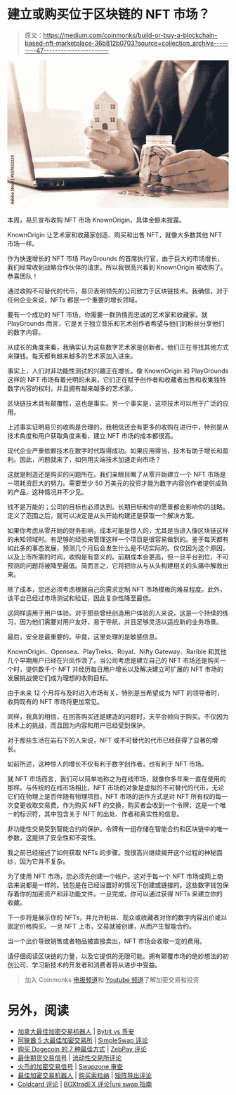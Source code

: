# 建立或购买位于区块链的 NFT 市场？

> 原文：<https://medium.com/coinmonks/build-or-buy-a-blockchain-based-nft-marketplace-36b812b0703?source=collection_archive---------47----------------------->

![](img/093de2ce3481ea9284ab2a64519ab7e4.png)

本周，易贝宣布收购 NFT 市场 KnownOrigin，具体金额未披露。

KnownOrigin 让艺术家和收藏家创造、购买和出售 NFT，就像大多数其他 NFT 市场一样。

作为快速增长的 NFT 市场 PlayGrounds 的首席执行官，由于巨大的市场增长，我们经常收到战略合作伙伴的请求。所以我很高兴看到 KnownOrigin 被收购了。恭喜团队！

通过收购不可替代的代币，易贝表明领先的公司致力于区块链技术。我确信，对于任何企业来说，NFTs 都是一个重要的增长领域。

要有一个成功的 NFT 市场，你需要一群热情而忠诚的艺术家和收藏家。就 PlayGrounds 而言，它是关于独立音乐和艺术创作者希望与他们的粉丝分享他们的数字内容。

从成长的角度来看，我确实认为这些数字艺术家是创新者。他们正在寻找其他方式来赚钱。每天都有越来越多的艺术家加入进来。

事实上，人们对非功能性测试的兴趣正在增长。像 KnownOrigin 和 PlayGrounds 这样的 NFT 市场有着光明的未来，它们正在赋予创作者和收藏者出售和收集独特数字内容的权利，并且拥有越来越多的艺术家。

区块链技术具有颠覆性，这也是事实。另一个事实是，这项技术可以用于广泛的应用。

上述事实证明易贝的收购是合理的，我相信还会有更多的收购在进行中，特别是从技术角度和用户获取角度来看，建立 NFT 市场的成本都很高。

现代企业严重依赖技术在数字时代取得成功。如果应用得当，技术有助于增长和盈利。因此，问题就来了，如何用尖端技术加速走向市场？

这就是制造还是购买的问题所在。我们亲眼目睹了从零开始建立一个 NFT 市场是一项耗资巨大的努力。需要至少 50 万美元的投资才能为数字内容创作者提供成熟的产品，这种情况并不少见。

钱不是万能的；公司的目标也必须达到。长期目标和你的愿景都会影响你的战略。定义了范围之后，就可以决定是从头开始构建还是获取一个解决方案。

如果你考虑从零开始的财务影响，成本可能是惊人的，尤其是当进入像区块链这样的未知领域时。有足够的经验来管理这样一个项目是很容易做到的。鉴于每天都有如此多的事态发展，预测几个月后会发生什么是不切实际的。仅仅因为这个原因，以及上市所需的时间，收购是有意义的。前期成本会更高，但一旦平台到位，不可预测的问题将被降至最低。简而言之，它将把你从与从头构建相关的头痛中解救出来。

除了成本，您还必须考虑根据自己的需求定制 NFT 市场模板的难易程度。此外，该平台已经过市场测试和验证，因此复杂性降至最低。

这同样适用于用户体验。对于那些曾经创造用户体验的人来说，这是一个持续的练习，因为他们需要对用户友好，易于导航，并且足够灵活以适应新的业务场景。

最后，安全是最重要的。毕竟，这里处理的是敏感信息。

KnownOrigin、Opensea、PlayTreks、Royal、Nifty Gateway、Rarible 和其他几个早期用户已经在兴风作浪了。当公司考虑是建立自己的 NFT 市场还是购买一个时，提供数千个 NFT 并经历每日用户增长以及解决建立可扩展的 NFT 市场的发展挑战使它们成为理想的收购目标。

由于未来 12 个月将与及时进入市场有关，特别是当希望成为 NFT 的领导者时，收购现有的 NFT 市场将更加常见。

同样，我真的相信，在回答购买还是建造的问题时，天平会倾向于购买。不仅因为技术上的挑战，而且因为内容和用户已经受到保护。

对于那些生活在岩石下的人来说，NFT 或不可替代的代币已经获得了显著的增长。

如前所述，这种惊人的增长不仅有利于数字创作者，也有利于 NFT 市场。

就 NFT 市场而言，我们可以简单地称之为在线市场，就像你多年来一直在使用的那样。与传统的在线市场相比，NFT 市场的对象是虚拟的不可替代的代币，无论它们在物理上是否伴随有物理项目。NFT 市场的运作方式是对 NFT 所有权的每一次变更收取交易费。作为购买 NFT 的交换，购买者会收到一个令牌，这是一个唯一的标识符，其中包含关于 NFT 的出处、作者和真实性的信息。

非功能性交易受到智能合约的保护。令牌有一组存储在智能合约和区块链中的唯一参数，这提供了安全性和不变性。

我之前已经描述了如何获取 NFTs 的步骤。我很高兴继续揭开这个过程的神秘面纱，因为它并不复杂。

为了使用 NFT 市场，您必须先创建一个帐户。这对于每一个 NFT 市场或网上商店来说都是一样的。钱包是在已经设置好的情况下创建或链接的。这些数字钱包保存着你的加密资产和非功能文件。一旦完成，你可以通过获得 NFTs 来建立你的收藏。

下一步将是展示你的 NFTs，并允许粉丝、观众或收藏者对你的数字内容出价或以固定价格购买。一旦 NFT 上市，交易就被创建，从而产生智能合约。

当一个出价导致销售或者物品被直接卖出，NFT 市场会收取一定的费用。

请仔细阅读区块链的力量，以及它提供的无限可能。拥有颠覆市场的绝妙想法的初创公司、学习新技术的开发者和消费者将从进步中受益。

> 加入 Coinmonks [电报频道](https://t.me/coincodecap)和 [Youtube 频道](https://www.youtube.com/c/coinmonks/videos)了解加密交易和投资

# 另外，阅读

*   [加拿大最佳加密交易机器人](https://coincodecap.com/5-best-crypto-trading-bots-in-canada) | [Bybit vs 币安](https://coincodecap.com/bybit-binance-moonxbt)
*   [阿联酋 5 大最佳加密交易所](https://coincodecap.com/best-crypto-exchanges-in-uae) | [SimpleSwap 评论](https://coincodecap.com/simpleswap-review)
*   [购买 Dogecoin 的 7 种最佳方式](https://coincodecap.com/ways-to-buy-dogecoin) | [ZebPay 评论](https://coincodecap.com/zebpay-review)
*   [最佳期货交易信号](https://coincodecap.com/futures-trading-signals) | [流动性交易所评论](https://coincodecap.com/liquid-exchange-review)
*   [火币的加密交易信号](https://coincodecap.com/huobi-crypto-trading-signals) | [Swapzone 审查](/coinmonks/swapzone-review-crypto-exchange-data-aggregator-e0ad78e55ed7)
*   [最佳加密交易机器人](/coinmonks/crypto-trading-bot-c2ffce8acb2a) | [购买索拉纳](https://coincodecap.com/buy-solana) | [矩阵导出评论](https://coincodecap.com/matrixport-review)
*   [Coldcard 评论](https://coincodecap.com/coldcard-review) | [BOXtradEX 评论](https://coincodecap.com/boxtradex-review)|[uni swap 指南](https://coincodecap.com/uniswap)
